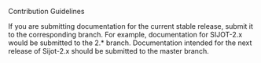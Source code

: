 Contribution Guidelines

If you are submitting documentation for the current stable release, submit it to the corresponding branch. 
For example, documentation for SIJOT-2.x would be submitted to the 2.* branch. 
Documentation intended for the next release of Sijot-2.x should be submitted to the master branch.
